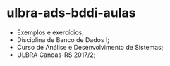 # ulbra-ads-bddi-aulas

- Exemplos e exercícios;
- Disciplina de Banco de Dados I;
- Curso de Análise e Desenvolvimento de Sistemas;
- ULBRA Canoas-RS 2017/2;
